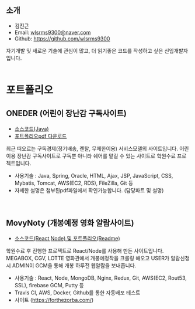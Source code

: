 ## 소개

- 김진근
- Email: wlsrms9300@naver.com
- Github: https://github.com/wlsrms9300

자기개발 및 새로운 기술에 관심이 많고, 더 읽기좋은 코드를 작성하고 싶은 신입개발자입니다.
<br>
<br>

# 포트폴리오

## ONEDER (어린이 장난감 구독사이트)
 + [소스코드(Java)](https://github.com/wlsrms9300/Project138) 
 + [포트폴리오pdf 다운로드](https://github.com/wlsrms9300/resume/files/4693813/-.pptx.pdf)

최근 떠오르는 구독경제(정기배송, 렌탈, 무제한이용) 서비스모델의 사이트입니다. 어린이용 장난감 구독사이트로 구독뿐 아니라 쉐어를 맡길
수 있는 사이트로 학원수료 프로젝트입니다.

- 사용기술 : Java, Spring, Oracle, HTML, Ajax, JSP, JavaScript, CSS, Mybatis, Tomcat, AWS(EC2, RDS), FileZilla, Git 등
- 자세한 설명은 첨부된pdf파일에서 확인가능합니다. (담당파트 및 설명)<br/><br/><br/>

## MovyNoty (개봉예정 영화 알람사이트)
 + [소스코드(React,Node) 및 포트폴리오(Readme)](https://github.com/wlsrms9300/MovyNoty)

학원수료 후 진행한 프로젝트로 React/Node를 사용해 만든 사이트입니다. MEGABOX, CGV, LOTTE 영화관에서 개봉예정작을 크롤링 해오고 USER가 알람신청 시 ADMIN이 GCM을 통해 개봉 하루전 웹알람을 보내줍니다.

- 사용기술 : React, Node, MongoDB, Nginx, Redux, Git, AWS(EC2, Rout53, SSL), firebase GCM, Putty 등
- Travis CI, AWS, Docker, Github를 통한 자동배포 테스트
- 사이트 (https://forthezorba.com/)




